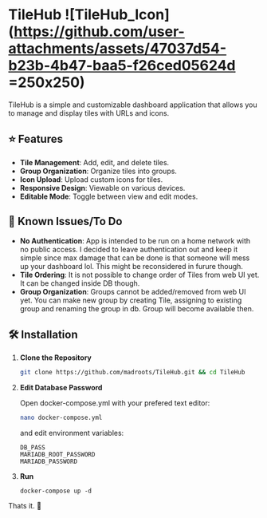 # TileHub ![TileHub_Icon](https://github.com/user-attachments/assets/47037d54-b23b-4b47-baa5-f26ced05624d =250x250)

TileHub is a simple and customizable dashboard application that allows you to manage and display tiles with URLs and icons.

## ⭐ Features

- **Tile Management**: Add, edit, and delete tiles.
- **Group Organization**: Organize tiles into groups.
- **Icon Upload**: Upload custom icons for tiles.
- **Responsive Design**: Viewable on various devices.
- **Editable Mode**: Toggle between view and edit modes.


## 🚩 Known Issues/To Do

- **No Authentication**: App is intended to be run on a home network with no public access. I decided to leave authentication out and keep it simple since max damage that can be done is that someone will mess up your dashboard lol. This might be reconsidered in furure though.
- **Tile Ordering**: It is not possible to change order of Tiles from web UI yet. It can be changed inside DB though.
- **Group Organization**: Groups cannot be added/removed from web UI yet. You can make new group by creating Tile, assigning to existing group and renaming the group in db. Group will become available then.


## 🛠️ Installation

1. **Clone the Repository**

   ```bash
   git clone https://github.com/madroots/TileHub.git && cd TileHub

2. **Edit Database Password**

   Open docker-compose.yml with your prefered text editor:
   ```bash
   nano docker-compose.yml
   ```
   and edit environment variables:
   ```
   DB_PASS
   MARIADB_ROOT_PASSWORD
   MARIADB_PASSWORD
   ```
3. **Run**
   ```
   docker-compose up -d
   ```

Thats it. 🥳
